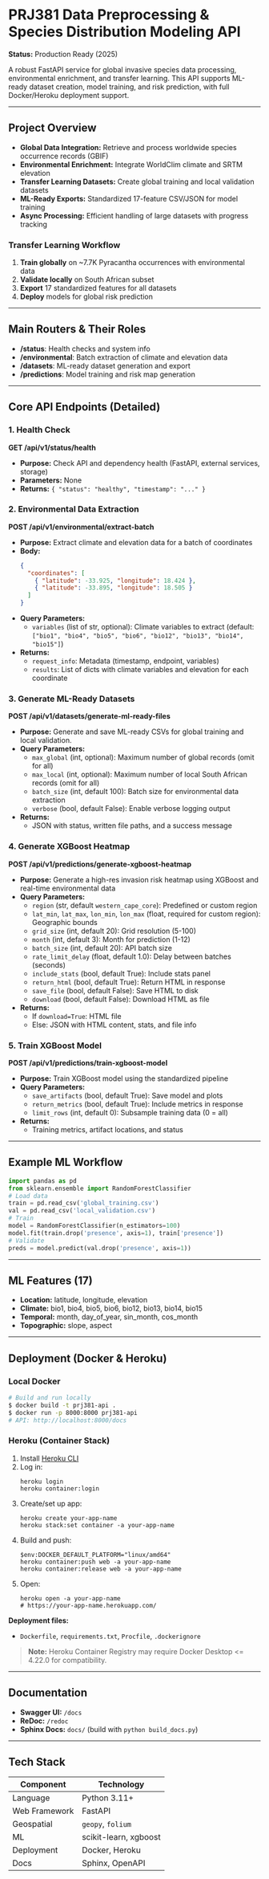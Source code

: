 # PRJ381 Data Preprocessing & Species Distribution Modeling API

**Status:** Production Ready (2025)

A robust FastAPI service for global invasive species data processing, environmental enrichment, and transfer learning. This API supports ML-ready dataset creation, model training, and risk prediction, with full Docker/Heroku deployment support.

---

## Project Overview

- **Global Data Integration:** Retrieve and process worldwide species occurrence records (GBIF)
- **Environmental Enrichment:** Integrate WorldClim climate and SRTM elevation
- **Transfer Learning Datasets:** Create global training and local validation datasets
- **ML-Ready Exports:** Standardized 17-feature CSV/JSON for model training
- **Async Processing:** Efficient handling of large datasets with progress tracking

### Transfer Learning Workflow

1. **Train globally** on ~7.7K Pyracantha occurrences with environmental data
2. **Validate locally** on South African subset
3. **Export** 17 standardized features for all datasets
4. **Deploy** models for global risk prediction

---

## Main Routers & Their Roles

- **/status**: Health checks and system info
- **/environmental**: Batch extraction of climate and elevation data
- **/datasets**: ML-ready dataset generation and export
- **/predictions**: Model training and risk map generation

---

## Core API Endpoints (Detailed)

### 1. Health Check

**GET /api/v1/status/health**

- **Purpose:** Check API and dependency health (FastAPI, external services, storage)
- **Parameters:** None
- **Returns:** `{ "status": "healthy", "timestamp": "..." }`

### 2. Environmental Data Extraction

**POST /api/v1/environmental/extract-batch**

- **Purpose:** Extract climate and elevation data for a batch of coordinates
- **Body:**
  ```json
  {
    "coordinates": [
      { "latitude": -33.925, "longitude": 18.424 },
      { "latitude": -33.895, "longitude": 18.505 }
    ]
  }
  ```
- **Query Parameters:**
  - `variables` (list of str, optional): Climate variables to extract (default: `["bio1", "bio4", "bio5", "bio6", "bio12", "bio13", "bio14", "bio15"]`)
- **Returns:**
  - `request_info`: Metadata (timestamp, endpoint, variables)
  - `results`: List of dicts with climate variables and elevation for each coordinate

### 3. Generate ML-Ready Datasets

**POST /api/v1/datasets/generate-ml-ready-files**

- **Purpose:** Generate and save ML-ready CSVs for global training and local validation.
- **Query Parameters:**
  - `max_global` (int, optional): Maximum number of global records (omit for all)
  - `max_local` (int, optional): Maximum number of local South African records (omit for all)
  - `batch_size` (int, default 100): Batch size for environmental data extraction
  - `verbose` (bool, default False): Enable verbose logging output
- **Returns:**
  - JSON with status, written file paths, and a success message

### 4. Generate XGBoost Heatmap

**POST /api/v1/predictions/generate-xgboost-heatmap**

- **Purpose:** Generate a high-res invasion risk heatmap using XGBoost and real-time environmental data
- **Query Parameters:**
  - `region` (str, default `western_cape_core`): Predefined or custom region
  - `lat_min`, `lat_max`, `lon_min`, `lon_max` (float, required for custom region): Geographic bounds
  - `grid_size` (int, default 20): Grid resolution (5-100)
  - `month` (int, default 3): Month for prediction (1-12)
  - `batch_size` (int, default 20): API batch size
  - `rate_limit_delay` (float, default 1.0): Delay between batches (seconds)
  - `include_stats` (bool, default True): Include stats panel
  - `return_html` (bool, default True): Return HTML in response
  - `save_file` (bool, default False): Save HTML to disk
  - `download` (bool, default False): Download HTML as file
- **Returns:**
  - If `download=True`: HTML file
  - Else: JSON with HTML content, stats, and file info

### 5. Train XGBoost Model

**POST /api/v1/predictions/train-xgboost-model**

- **Purpose:** Train XGBoost model using the standardized pipeline
- **Query Parameters:**
  - `save_artifacts` (bool, default True): Save model and plots
  - `return_metrics` (bool, default True): Include metrics in response
  - `limit_rows` (int, default 0): Subsample training data (0 = all)
- **Returns:**
  - Training metrics, artifact locations, and status

---

## Example ML Workflow

```python
import pandas as pd
from sklearn.ensemble import RandomForestClassifier
# Load data
train = pd.read_csv('global_training.csv')
val = pd.read_csv('local_validation.csv')
# Train
model = RandomForestClassifier(n_estimators=100)
model.fit(train.drop('presence', axis=1), train['presence'])
# Validate
preds = model.predict(val.drop('presence', axis=1))
```

---

## ML Features (17)

- **Location:** latitude, longitude, elevation
- **Climate:** bio1, bio4, bio5, bio6, bio12, bio13, bio14, bio15
- **Temporal:** month, day_of_year, sin_month, cos_month
- **Topographic:** slope, aspect

---

## Deployment (Docker & Heroku)

### Local Docker

```bash
# Build and run locally
$ docker build -t prj381-api .
$ docker run -p 8000:8000 prj381-api
# API: http://localhost:8000/docs
```

### Heroku (Container Stack)

1. Install [Heroku CLI](https://devcenter.heroku.com/articles/heroku-cli)
2. Log in:
   ```
   heroku login
   heroku container:login
   ```
3. Create/set up app:
   ```
   heroku create your-app-name
   heroku stack:set container -a your-app-name
   ```
4. Build and push:
   ```
   $env:DOCKER_DEFAULT_PLATFORM="linux/amd64"
   heroku container:push web -a your-app-name
   heroku container:release web -a your-app-name
   ```
5. Open:
   ```
   heroku open -a your-app-name
   # https://your-app-name.herokuapp.com/
   ```

**Deployment files:**

- `Dockerfile`, `requirements.txt`, `Procfile`, `.dockerignore`

> **Note:** Heroku Container Registry may require Docker Desktop <= 4.22.0 for compatibility.

---

## Documentation

- **Swagger UI:** `/docs`
- **ReDoc:** `/redoc`
- **Sphinx Docs:** `docs/` (build with `python build_docs.py`)

---

## Tech Stack

| Component     | Technology            |
| ------------- | --------------------- |
| Language      | Python 3.11+          |
| Web Framework | FastAPI               |
| Geospatial    | `geopy`, `folium`     |
| ML            | scikit-learn, xgboost |
| Deployment    | Docker, Heroku        |
| Docs          | Sphinx, OpenAPI       |
